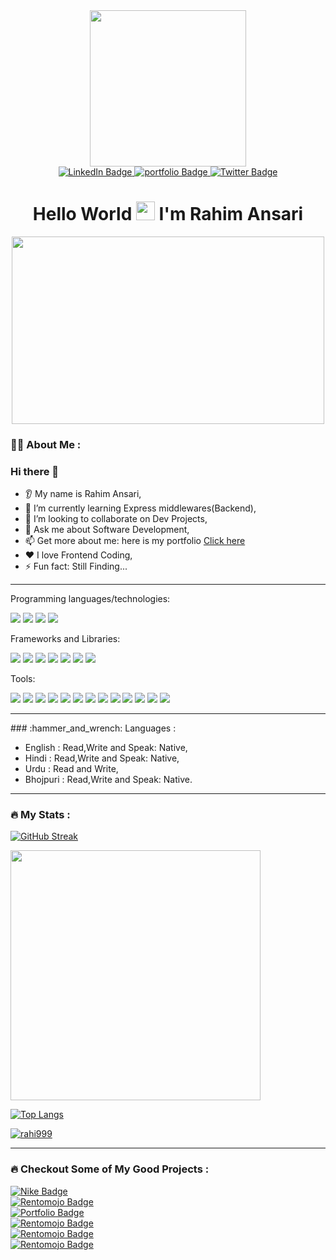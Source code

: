 
<div id="header" align="center">
  <img src=https://media.tenor.com/NOYF3f82b_gAAAAC/programmer.gif" borderRadius="50%" width="250"/>
</div>

<div id="badges" align="center">
  <a href="https://www.linkedin.com/in/rahim-ansari-43861922b">
    <img src="https://img.shields.io/badge/LinkedIn-blue?style=for-the-badge&logo=linkedin&logoColor=white" alt="LinkedIn Badge"/>
  </a>
  <a href="https://rahim-ansari-masai.netlify.app/">
    <img src="https://img.shields.io/badge/Portfolio-teal?style=for-the-badge&logo=phone&logoColor=white" alt="portfolio Badge"/>
  </a>
  <a href="https://twitter.com/AhilHussain8">
    <img src="https://img.shields.io/badge/Twitter-blue?style=for-the-badge&logo=twitter&logoColor=white" alt="Twitter Badge"/>
  </a>
</div>
<div align="center"><img src="https://komarev.com/ghpvc/?username=Rahi999&style=flat-square&color=blue" alt=""/></div>
<h1 align="center">
  Hello World
  <img src="https://media.giphy.com/media/hvRJCLFzcasrR4ia7z/giphy.gif" width="30px"/>
  I'm Rahim Ansari
</h1>



<div align="center">
  <img src="https://media.giphy.com/media/dWesBcTLavkZuG35MI/giphy.gif" width="500" height="300"/>
</div>

### :woman_technologist: About Me :

### Hi there 👋
* 👂 My name is Rahim Ansari,
* 🌱 I’m currently learning Express middlewares(Backend),
* 🤝 I’m looking to collaborate on Dev Projects,
* 💬 Ask me about Software Development,
* 📫 Get more about me: here is my portfolio <a href="https://rahim-ansari-masai.netlify.app" target="_blank"> Click here</a>
* ❤️ I love Frontend Coding,
* ⚡ Fun fact: Still Finding...

<hr />

Programming languages/technologies:

<p>
  <img src="https://img.shields.io/badge/HTML5-E34F26?style=for-the-badge&logo=html5&logoColor=white" />
  <img src="https://img.shields.io/badge/CSS3-1572B6?style=for-the-badge&logo=css3&logoColor=white" />
  <img src="https://img.shields.io/badge/JavaScript-323330?style=for-the-badge&logo=javascript&logoColor=F7DF1E" />
  <img src="https://img.shields.io/badge/TypeScript(Basics)-007ACC?style=for-the-badge&logo=typescript&logoColor=white" />
</p>

Frameworks and Libraries:
<p>
  <img src="https://img.shields.io/badge/React-20232A?style=for-the-badge&logo=react&logoColor=61DAFB" />
  <img src="https://img.shields.io/badge/Redux-38B2AC?style=for-the-badge&logo=Redux&logoColor=white" />
 
  <img src="https://img.shields.io/badge/Material_UI-563D7C?style=for-the-badge&logo=material-ui&logoColor=white" />
  <img src="https://img.shields.io/badge/Chakra_UI-38B2AC?style=for-the-badge&logo=chakra-ui&logoColor=white" />
    <img src="https://img.shields.io/badge/Bootstrap-563D7C?style=for-the-badge&logo=bootstrap&logoColor=white" />
   <img src="https://img.shields.io/badge/Tailwind_CSS-38B2AC?style=for-the-badge&logo=tailwind-css&logoColor=white" />
  <img src="https://img.shields.io/badge/jQuery(Basics)-0769AD?style=for-the-badge&logo=jquery&logoColor=white" />

  
</p>

Tools:

<p>
  <img src="https://img.shields.io/badge/Visual_Studio_Code-0078D4?style=for-the-badge&logo=visual%20studio%20code&logoColor=white" />
  <img src="https://img.shields.io/badge/Visual_Studio-5C2D91?style=for-the-badge&logo=visual%20studio&logoColor=white" />
  <img src="https://img.shields.io/badge/Cypress-66595C?style=for-the-badge&logo=cypress&logoColor=white" />
  <img src="https://img.shields.io/badge/Jest-2C2255?style=for-the-badge&logo=jest&logoColor=white" />
   <img src="https://img.shields.io/badge/node-5C2D91?style=for-the-badge&logo=node&logoColor=white" />
  <img src="https://img.shields.io/badge/git-66595C?style=for-the-badge&logo=git&logoColor=white" />
  <img src="https://img.shields.io/badge/npm-5C2D91?style=for-the-badge&logo=npm&logoColor=white" />
  <img src="https://img.shields.io/badge/Codesandbox-%23575757.svg?&style=for-the-badge&logo=codesandbox&logoColor=important" />
   <img src="https://img.shields.io/badge/Codepen-0078D4?style=for-the-badge&logo=codepen&logoColor=white" />
  <img src="https://img.shields.io/badge/Heroku_Server-2C2255?style=for-the-badge&logo=heroku-server&logoColor=white" />
  <img src="https://img.shields.io/badge/glitch_server-%23575757.svg?&style=for-the-badge&logo=glitch-server&logoColor=important" />
    <img src="https://img.shields.io/badge/netlify-2C2255?style=for-the-badge&logo=netlify&logoColor=white" />
  <img src="https://img.shields.io/badge/vercel-%23575757.svg?&style=for-the-badge&logo=vercel&logoColor=important" />
</p>

<hr />
### :hammer_and_wrench: Languages :
<div>
 <ul>
 <li>English : Read,Write and Speak: Native,</li>
 <li>Hindi : Read,Write and Speak: Native,</li>
 <li>Urdu : Read and Write,</li>
 <li>Bhojpuri : Read,Write and Speak: Native.</li>
 </ul>
</div>
<hr />

### :fire: My Stats : 
[![GitHub Streak](http://github-readme-streak-stats.herokuapp.com?user=Rahi999&theme=dark&background=000000)](https://git.io/streak-stats)

<img src="https://github-readme-stats.vercel.app/api?username=Rahi999&show_icons=true&theme=ADD_THEME_HERE" width="400">



[![Top Langs](https://github-readme-stats.vercel.app/api/top-langs/?username=Rahi999&layout=compact&theme=vision-friendly-dark)](https://github.com/anuraghazra/github-readme-stats)
<p align="left"> <a href="https://github.com/ryo-ma/github-profile-trophy"><img src="https://github-profile-trophy.vercel.app/?username=rahi999" alt="rahi999" /></a> </p>
<hr />

### :fire: Checkout Some of My Good Projects : 


<div id="badges">
  <div>
 <a
href="https://clone-nike.netlify.app">
    <img src="https://img.shields.io/badge/Nike.com-white?style=for-the-badge&logo=Nike.com&logoColor=black" alt="Nike Badge"/>
  </a> </div>
 <div>
 <a
href="https://csb-v02nso.netlify.app/">
    <img src="https://img.shields.io/badge/Rentomojo.com-white?style=for-the-badge&logo=Rentomojo.com&logoColor=black" alt="Rentomojo Badge"/>
  </a> </div>
  
  <div>
   <a href="https://rahim-ansari-masai.netlify.app/">
    <img src="https://img.shields.io/badge/My Portfolio-white?style=for-the-badge&logo=Portfolio&logoColor=black" alt="Portfolio Badge"/>
  </a> </div>
  <div>
<a href="https://csb-gdn25k-c0ovgbdwd-rahi.vercel.app/">
    <img src="https://img.shields.io/badge/ESPNcrickinfo.com-white?style=for-the-badge&logo=Rentomojo.com&logoColor=black" alt="Rentomojo Badge"/>
  </a> </div>
  

  <div>
  <a href="https://dapper-pony-7db47d.netlify.app">
    <img src="https://img.shields.io/badge/NordstromRack.com-white?style=for-the-badge&logo=NordstromRack.com&logoColor=black" alt="Rentomojo Badge"/>
  </a></div>
  
  <div>
   <a href="https://singular-hamster-a3212e.netlify.app">
    <img src="https://img.shields.io/badge/Stylecraze.com-white?style=for-the-badge&logo=Stylecraze.com&logoColor=black" alt="Rentomojo Badge"/>
  </a></div>
  <p></p>
</div>



